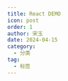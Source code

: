 ```yaml
---
title: React DEMO
icon: post
order: 1
author: 宋玉
date: 2024-04-15
category:
  - 分类
tag:
  - 标签
---
```


<MiniSandbox />
